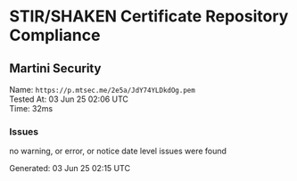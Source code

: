 # STIR/SHAKEN Certificate Repository Compliance

## Martini Security

Name: `https://p.mtsec.me/2e5a/JdY74YLDkdOg.pem`\
Tested At: 03 Jun 25 02:06 UTC\
Time: 32ms

### Issues

no warning, or error, or notice date level issues were found

Generated: 03 Jun 25 02:15 UTC